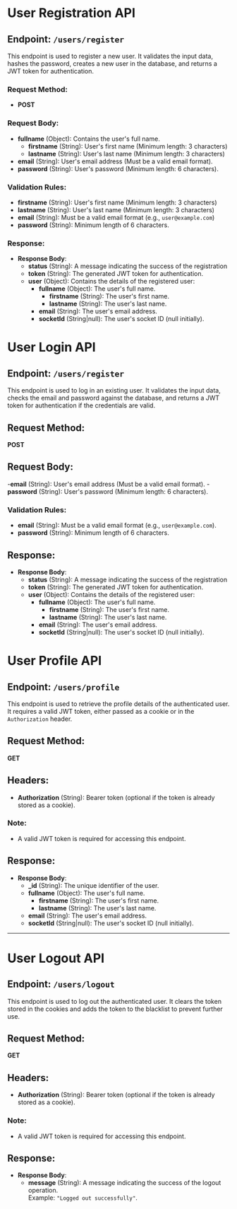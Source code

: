 # User Registration API

## Endpoint: `/users/register`

This endpoint is used to register a new user. It validates the input data, hashes the password, creates a new user in the database, and returns a JWT token for authentication.

### Request Method:
- **POST**

### Request Body:

- **fullname** (Object): Contains the user's full name.
  - **firstname** (String): User's first name (Minimum length: 3 characters)
  - **lastname** (String): User's last name (Minimum length: 3 characters)
- **email** (String): User's email address (Must be a valid email format).
- **password** (String): User's password (Minimum length: 6 characters).

### Validation Rules:
- **firstname** (String): User's first name (Minimum length: 3 characters)
- **lastname** (String): User's last name (Minimum length: 3 characters)
- **email** (String): Must be a valid email format (e.g., `user@example.com`)
- **password** (String): Minimum length of 6 characters.

### Response:

- **Response Body**:
  - **status** (String): A message indicating the success of the registration
  - **token** (String): The generated JWT token for authentication.
  - **user** (Object): Contains the details of the registered user:
    - **fullname** (Object): The user's full name.
      - **firstname** (String): The user's first name.
      - **lastname** (String): The user's last name.
    - **email** (String): The user's email address.
    - **socketId** (String|null): The user's socket ID (null initially).


# User Login API

## Endpoint: `/users/register`

This endpoint is used to log in an existing user. It validates the input data, checks the email and password against the database, and returns a JWT token for authentication if the credentials are valid.

## Request Method:
**POST**

## Request Body:
-**email** (String): User's email address (Must be a valid email format).
-**password** (String): User's password (Minimum length: 6 characters).

### Validation Rules:
- **email** (String): Must be a valid email format (e.g., `user@example.com`).
- **password** (String): Minimum length of 6 characters.

## Response:

- **Response Body**:
  - **status** (String): A message indicating the success of the registration
  - **token** (String): The generated JWT token for authentication.
  - **user** (Object): Contains the details of the registered user:
    - **fullname** (Object): The user's full name.
      - **firstname** (String): The user's first name.
      - **lastname** (String): The user's last name.
    - **email** (String): The user's email address.
    - **socketId** (String|null): The user's socket ID (null initially).

# User Profile API

## Endpoint: `/users/profile`

This endpoint is used to retrieve the profile details of the authenticated user. It requires a valid JWT token, either passed as a cookie or in the `Authorization` header.

## Request Method:
**GET**

## Headers:
- **Authorization** (String): Bearer token (optional if the token is already stored as a cookie).

### Note:
- A valid JWT token is required for accessing this endpoint.

## Response:

- **Response Body**:
  - **_id** (String): The unique identifier of the user.
  - **fullname** (Object): The user's full name.
    - **firstname** (String): The user's first name.
    - **lastname** (String): The user's last name.
  - **email** (String): The user's email address.
  - **socketId** (String|null): The user's socket ID (null initially).

---

# User Logout API

## Endpoint: `/users/logout`

This endpoint is used to log out the authenticated user. It clears the token stored in the cookies and adds the token to the blacklist to prevent further use.

## Request Method:
**GET**

## Headers:
- **Authorization** (String): Bearer token (optional if the token is already stored as a cookie).

### Note:
- A valid JWT token is required for accessing this endpoint.

## Response:

- **Response Body**:
  - **message** (String): A message indicating the success of the logout operation.  
    Example: `"Logged out successfully"`.
